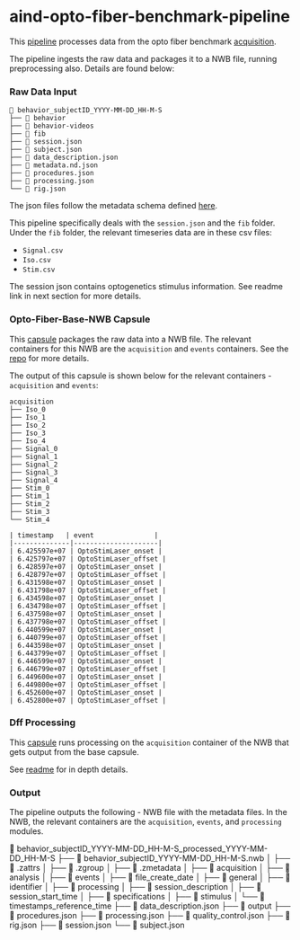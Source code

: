 # aind-opto-fiber-benchmark-pipeline

This [pipeline](https://codeocean.allenneuraldynamics.org/capsule/2735201/tree) processes data from the opto fiber benchmark [acquisition](https://github.com/AllenNeuralDynamics/FIP_DAQ_Control_IndicatorBenchmarking).

The pipeline ingests the raw data and packages it to a NWB file, running preprocessing also. Details are found below:

### Raw Data Input
```
📂 behavior_subjectID_YYYY-MM-DD_HH-M-S
├── 📂 behavior
├── 📂 behavior-videos
├── 📂 fib
├── 📄 session.json
├── 📄 subject.json
├── 📄 data_description.json
├── 📄 metadata.nd.json
├── 📄 procedures.json
├── 📄 processing.json
└── 📄 rig.json
```

The json files follow the metadata schema defined [here](https://github.com/AllenNeuralDynamics/aind-data-schema).

This pipeline specifically deals with the `session.json` and the `fib` folder. Under the `fib` folder, the relevant timeseries data are in these csv files: 
  - `Signal.csv`
  - `Iso.csv`
  - `Stim.csv`

The session json contains optogenetics stimulus information. See readme link in next section for more details.

### Opto-Fiber-Base-NWB Capsule 
This [capsule](https://codeocean.allenneuraldynamics.org/capsule/4644449/tree) packages the raw data into a NWB file. The relevant containers for this NWB are the `acquisition` and `events` containers. See the [repo](https://github.com/AllenNeuralDynamics/aind-opto-fiber-benchmark-nwb-base-capsule) for more details.

The output of this capsule is shown below for the relevant containers - `acquisition` and `events`:

```
acquisition
├── Iso_0
├── Iso_1
├── Iso_2
├── Iso_3
├── Iso_4
├── Signal_0
├── Signal_1
├── Signal_2
├── Signal_3
├── Signal_4
├── Stim_0
├── Stim_1
├── Stim_2
├── Stim_3
└── Stim_4
```

```
| timestamp   | event               |
|--------------|---------------------|
| 6.425597e+07 | OptoStimLaser_onset |
| 6.425797e+07 | OptoStimLaser_offset |
| 6.428597e+07 | OptoStimLaser_onset |
| 6.428797e+07 | OptoStimLaser_offset |
| 6.431598e+07 | OptoStimLaser_onset |
| 6.431798e+07 | OptoStimLaser_offset |
| 6.434598e+07 | OptoStimLaser_onset |
| 6.434798e+07 | OptoStimLaser_offset |
| 6.437598e+07 | OptoStimLaser_onset |
| 6.437798e+07 | OptoStimLaser_offset |
| 6.440599e+07 | OptoStimLaser_onset |
| 6.440799e+07 | OptoStimLaser_offset |
| 6.443598e+07 | OptoStimLaser_onset |
| 6.443799e+07 | OptoStimLaser_offset |
| 6.446599e+07 | OptoStimLaser_onset |
| 6.446799e+07 | OptoStimLaser_offset |
| 6.449600e+07 | OptoStimLaser_onset |
| 6.449800e+07 | OptoStimLaser_offset |
| 6.452600e+07 | OptoStimLaser_onset |
| 6.452800e+07 | OptoStimLaser_offset |
```

### Dff Processing
This [capsule](https://codeocean.allenneuraldynamics.org/capsule/1001867/tree) runs processing on the `acquisition` container of the NWB that gets output from the base capsule. 

See [readme](https://github.com/AllenNeuralDynamics/aind-fip-dff) for in depth details.

### Output
The pipeline outputs the following - NWB file with the metadata files. In the NWB, the relevant containers are the `acquisition`, `events`, and `processing` modules.

📂 behavior_subjectID_YYYY-MM-DD_HH-M-S_processed_YYYY-MM-DD_HH-M-S
├── 📂 behavior_subjectID_YYYY-MM-DD_HH-M-S.nwb
│   ├── 📄 .zattrs
│   ├── 📄 .zgroup
│   ├── 📄 .zmetadata
│   ├── 📂 acquisition
│   ├── 📂 analysis
│   ├── 📂 events
│   ├── 📂 file_create_date
│   ├── 📂 general
│   ├── 📂 identifier
│   ├── 📂 processing
│   ├── 📂 session_description
│   ├── 📂 session_start_time
│   ├── 📂 specifications
│   ├── 📂 stimulus
│   └── 📂 timestamps_reference_time
├── 📄 data_description.json
├── 📄 output
├── 📄 procedures.json
├── 📄 processing.json
├── 📄 quality_control.json
├── 📄 rig.json
├── 📄 session.json
└── 📄 subject.json

